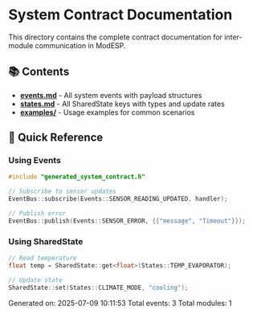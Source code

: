 # System Contract Documentation

This directory contains the complete contract documentation for inter-module communication in ModESP.

## 📚 Contents

- **[events.md](events.md)** - All system events with payload structures
- **[states.md](states.md)** - All SharedState keys with types and update rates
- **[examples/](examples/)** - Usage examples for common scenarios

## 🎯 Quick Reference

### Using Events
```cpp
#include "generated_system_contract.h"

// Subscribe to sensor updates
EventBus::subscribe(Events::SENSOR_READING_UPDATED, handler);

// Publish error
EventBus::publish(Events::SENSOR_ERROR, {{"message", "Timeout"}});
```

### Using SharedState
```cpp
// Read temperature
float temp = SharedState::get<float>(States::TEMP_EVAPORATOR);

// Update state
SharedState::set(States::CLIMATE_MODE, "cooling");
```

Generated on: 2025-07-09 10:11:53
Total events: 3
Total modules: 1